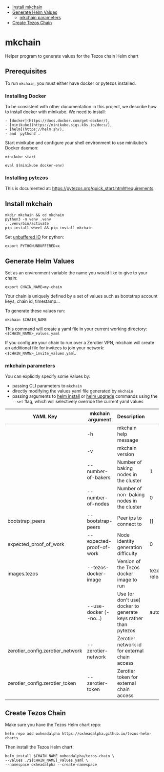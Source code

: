 - [Install mkchain](#install-mkchain)
- [Generate Helm Values](#generate-helm-values)
  - [mkchain parameters](#mkchain-parameters)
- [Create Tezos Chain](#create-tezos-chain)

# mkchain

Helper program to generate values for the Tezos chain Helm chart

## Prerequisites

To run `mkchain`, you must either have docker or pytezos installed.

### Installing Docker

To be consistent with other documentation in this project, we describe
how to install docker with minikube. We need to install:

    - [docker](https://docs.docker.com/get-docker/),
    - [minikube](https://minikube.sigs.k8s.io/docs/),
    - [helm](https://helm.sh/),
    - and `python3`.

Start minikube and configure your shell environment to use minikube's
Docker daemon:

```shell
minikube start

eval $(minikube docker-env)
```

### Installing pytezos

This is documented at:
https://pytezos.org/quick_start.html#requirements

## Install mkchain

```shell
mkdir mkchain && cd mkchain
python3 -m venv .venv
. .venv/bin/activate
pip install wheel && pip install mkchain
```

Set [unbuffered IO](https://docs.python.org/3.6/using/cmdline.html#envvar-PYTHONUNBUFFERED) for python:

```shell
export PYTHONUNBUFFERED=x
```

## Generate Helm Values

Set as an environment variable the name you would like to give to your chain:

```shell
export CHAIN_NAME=my-chain
```

Your chain is uniquely defined by a set of values such as bootstrap account keys, chain id, timestamp...

To generate these values run:

```shell
mkchain $CHAIN_NAME
```

This command will create a yaml file in your current working directory: `<$CHAIN_NAME>_values.yaml`

If you configure your chain to run over a Zerotier VPN, mkchain will create an additional file for invitees to join your network: `<$CHAIN_NAME>_invite_values.yaml`.

### mkchain parameters

You can explicitly specify some values by:

- passing CLI parameters to `mkchain`
- directly modifying the values yaml file generated by `mkchain`
- passing arguments to [helm install](https://helm.sh/docs/helm/helm_install/) or [helm upgrade](https://helm.sh/docs/helm/helm_upgrade/) commands using the `--set` flag, which will selectively override the current yaml values

| YAML Key                         | mkchain argument         | Description                                                                 | Default                |
| -------------------------------- | ------------------------ | --------------------------------------------------------------------------- | ---------------------- |
|                                  | -h                       | mkchain help message                                                        |                        |
|                                  | -v                       | mkchain version                                                             |                        |
|                                  | --number-of-bakers       | Number of baking nodes in the cluster                                       | 1                      |
|                                  | --number-of-nodes        | Number of non-baking nodes in the cluster                                   | 0                      |
| bootstrap_peers                  | --bootstrap-peers        | Peer ips to connect to                                                      | []                     |
| expected_proof_of_work           | --expected-proof-of-work | Node identity generation difficulty                                         | 0                      |
| images.tezos                     | --tezos-docker-image     | Version of the Tezos docker image to run                                    | tezos/tezos:v9-release |
|                                  | --use-docker (--no...)   | Use (or don't use) docker to generate keys rather than pytezos              | autodetect             |
| zerotier_config.zerotier_network | --zerotier-network       | Zerotier network id for external chain access                               |                        |
| zerotier_config.zerotier_token   | --zerotier-token         | Zerotier token for external chain access                                    |                        |

## Create Tezos Chain

Make sure you have the Tezos Helm chart repo:

```shell
helm repo add oxheadalpha https://oxheadalpha.github.io/tezos-helm-charts
```

Then install the Tezos Helm chart:

```shell
helm install $CHAIN_NAME oxheadalpha/tezos-chain \
--values ./${CHAIN_NAME}_values.yaml \
--namespace oxheadalpha --create-namespace
```
